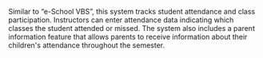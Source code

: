 

Similar to “e-School VBS”, this system tracks student attendance and class participation. Instructors can enter attendance data indicating which classes the student attended or missed. The system also includes a parent information feature that allows parents to receive information about their children's attendance throughout the semester.

